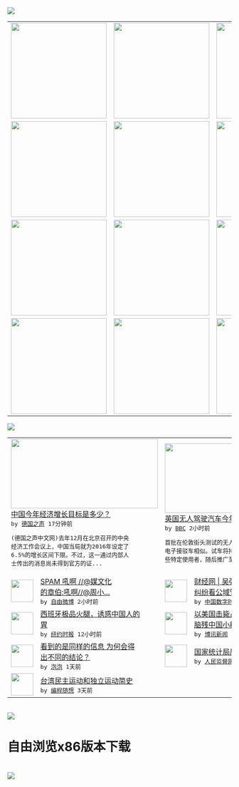 

<a href="https://github.com/greatfire/z/raw/master/FreeBrowser.apk"><img src="https://raw.githubusercontent.com/greatfire/wiki/master/x/header.png" /></a><table><tr><td width="262" align="center" valign="center"><a href="https://github.com/greatfire/wiki/wiki/nyt" title="纽约时报中文网 国际纵览"><img src="https://raw.githubusercontent.com/greatfire/wiki/master/x/nyt_flag.png" width="215"/></a></td><td width="262" align="center" valign="center"><a href="https://github.com/greatfire/wiki/wiki/dw" title=""><img src="https://raw.githubusercontent.com/greatfire/wiki/master/x/dw_flag.png" width="215"/></a></td><td width="262" align="center" valign="center"><a href="https://github.com/greatfire/wiki/wiki/rmjd" title=""><img src="https://raw.githubusercontent.com/greatfire/wiki/master/x/rmjd_flag.png" width="215"/></a></td></tr><tr><td width="262" align="center" valign="center"><a href="https://github.com/paopaonetizen/website" title="泡泡 - 未经审查的互联网信息"><img src="https://raw.githubusercontent.com/greatfire/wiki/master/x/pp_flag.png" width="215"/></a></td><td width="262" align="center" valign="center"><a href="https://github.com/getlantern/mirror" title="以及自由微博和GreatFire.org官方中文论坛"><img src="https://raw.githubusercontent.com/greatfire/wiki/master/x/lantern_flag.png" width="215"/></a></td><td width="262" align="center" valign="center"><a href="https://github.com/cdtmirrors/m/" title=""><img src="https://raw.githubusercontent.com/greatfire/wiki/master/x/cdt_flag.png" width="215"/></a></td></tr><tr><td width="262" align="center" valign="center"><a href="https://github.com/program-think/blog" title="编程随想的博客"><img src="https://raw.githubusercontent.com/greatfire/wiki/master/x/pt_flag.png" width="215"/></a></td><td width="262" align="center" valign="center"><a href="https://github.com/greatfire/wiki/wiki/bbc" title=""><img src="https://raw.githubusercontent.com/greatfire/wiki/master/x/bbc_flag.png" width="215"/></a></td><td width="262" align="center" valign="center"><a href="https://github.com/freeweibo/s" title="自由微博 - 匿名和不受屏蔽的新浪微博搜索"><img src="https://raw.githubusercontent.com/greatfire/wiki/master/x/fw_flag.png" width="215"/></a></td></tr><tr><td width="262" align="center" valign="center"><a href="https://github.com/greatfire/wiki/wiki/google" title=""><img src="https://raw.githubusercontent.com/greatfire/wiki/master/x/google_flag.png" width="215"/></a></td><td width="262" align="center" valign="center"><a href="https://github.com/bxnews/boxun" title=""><img src="https://raw.githubusercontent.com/greatfire/wiki/master/x/bx_flag.png" width="215"/></a></td><td width="262" align="center" valign="center"><a href="https://github.com/greatfire/wiki/wiki/open-source" title="欢迎访问GreatFire.org开发者项目网站"><img src="https://raw.githubusercontent.com/greatfire/wiki/master/x/open-source_flag.png" width="215"/></a></td></tr></table><img src="https://raw.githubusercontent.com/greatfire/wiki/master/x/newsfeed text.png" /><table cols="4"><tr><td colspan="2" width="380"><a href="http://dw.com/p/1Hly6?maca=chi-GK-text-greatfire-all-chinese-15625-xml-mrss"><img src="http://www.dw.com/image/0,,18314468_302,00.jpg" width="330" height="156"/></a></br><a href="http://dw.com/p/1Hly6?maca=chi-GK-text-greatfire-all-chinese-15625-xml-mrss">中国今年经济增长目标是多少？</a></br><kbd> by <a href="http://dw.de">德国之声</a> 17分钟前 </kbd></br><pre>(德国之声中文网)去年12月在北京召开的中央<br/>经济工作会议上，中国当局就为2016年设定了<br/>6.5%的增长区间下限。不过，这一通过内部人<br/>士传出的消息尚未得到官方的证...</pre></td><td colspan="2" width="380"><a href="http://www.bbc.com/zhongwen/simp/science/2016/01/160129_uk_driveless_car_test"><img src="http://a.files.bbci.co.uk/worldservice/live/assets/images/2016/01/29/160129144736_ultra_pods_144x81_gatewayproject_nocredit.jpg" width="330" height="156"/></a></br><a href="http://www.bbc.com/zhongwen/simp/science/2016/01/160129_uk_driveless_car_test">英国无人驾驶汽车今年7月上路试车</a></br><kbd> by <a href="http://www.bbc.co.uk/zhongwen/simp">BBC</a> 2小时前 </kbd></br><pre>首批在伦敦街头测试的无人驾驶车将以希思罗机场<br/>电子接驳车相似。试车将持续3个月，首先邀请一<br/>些特定使用者，随后推广至公众。</pre></td></tr><tr><td><img src="https://raw.githubusercontent.com/greatfire/wiki/master/x/fw_logo.png" width="50" height="50"/></td><td width="280"><a href="https://freeweibo.com/weibo/3936751816882766">SPAM 吼啊 //@媒文化<br/>的章伯:吼啊//@周小...</a></br><kbd> by <a href="https://freeweibo.com/">自由微博</a> 2小时前 </kbd></td><td><img src="http://chinadigitaltimes.net/chinese/files/2016/01/Screen-Shot-2016-01-29-at-%E4%B8%8A%E5%8D%883.52.32.png" width="50" height="50"/></td><td width="280"><a href="http://feedproxy.google.com/~r/chinadigitaltimes/bNAO/~3/WxMMMmfM84U/">财经网 | 吴强：从百度贴吧<br/>纠纷看公域管制的缺位</a></br><kbd> by <a href="http://chinadigitaltimes.net/chinese/">中国数字时代</a> 5小时前 </kbd></td></tr><tr><td><img src="http://static01.nyt.com/images/2015/12/02/world/02Ham-web/02Ham-web-articleLarge.jpg" width="50" height="50"/></td><td width="280"><a href="https://d3qlz4p8smvoli.cloudfront.net/business/20151202/c02ham/">西班牙极品火腿，诱惑中国人的<br/>胃</a></br><kbd> by <a href="http://m.cn.nytimes.com/">纽约时报</a> 12小时前 </kbd></td><td><img src="http://www.boxun.com/news/images/2016/01/201601290704intl1.jpg" width="50" height="50"/></td><td width="280"><a href="http://www.boxun.com/news/gb/intl/2016/01/201601290704.shtml">以美国击毙占领政府民兵，驳斥<br/>脑残中国小粉红</a></br><kbd> by <a href="http://www.boxun.com">博讯新闻</a> 1天前 </kbd></td></tr><tr><td><img src="https://raw.githubusercontent.com/greatfire/wiki/master/x/pp_logo.png" width="50" height="50"/></td><td width="280"><a href="https://pao-pao.net/article/668">看到的是同样的信息 为何会得<br/>出不同的结论？</a></br><kbd> by <a href="https://pao-pao.net">泡泡</a> 1天前 </kbd></td><td><img src="http://www.rmjdw.com/uploads/allimg/160126/192A3K52-0.jpg" width="50" height="50"/></td><td width="280"><a href="http://www.rmjdw.com//yongguandangan/20160126/15265.html">国家统计局局长王保安被查 </a></br><kbd> by <a href="http://www.rmjdw.com/">人民监督网</a> 3天前 </kbd></td></tr><tr><td><img src="http://lh3.googleusercontent.com/vU8ZzW4wa_O9VIqASs7k6acq5VlMLPoJC329h-IeSXAXWkT6c_Y1pKsQ3-VhjFuuc8qGQauA9iDzyHHZ9mxIOZG9B5YeYOndN-yfntwR0ShVxiig69AzznyLpxs0LffiDjqjpXRz1g" width="50" height="50"/></td><td width="280"><a href="http://feedproxy.google.com/~r/programthink/~3/e7PdpHrG5hI/Taiwan-Political-Movements.html">台湾民主运动和独立运动简史</a></br><kbd> by <a href="http://program-think.blogspot.com">编程随想</a> 3天前 </kbd></td></table></br><a href="https://github.com/greatfire/z/raw/master/FreeBrowser.apk"><img src="https://raw.githubusercontent.com/greatfire/wiki/master/x/download app.png" /></a><h1>自由浏览x86版本下载<h1><a href="https://github.com/greatfire/z/raw/master/FreeBrowser-x86.apk"><img src="https://raw.githubusercontent.com/greatfire/images/master/fb86.qr.png" /></a>